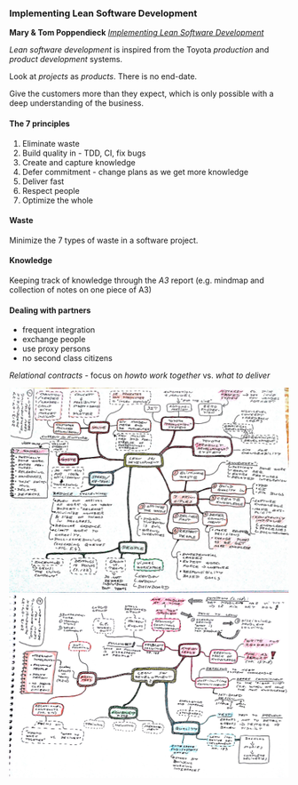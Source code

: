 ### Implementing Lean Software Development

**Mary & Tom Poppendieck** [*Implementing Lean Software Development*](https://www.amazon.co.uk/Implementing-Lean-Software-Development-Addison-Wesley-ebook/dp/B00HNB3VQE)

*Lean software development* is inspired from the Toyota *production* and *product development* systems.

Look at *projects* as *products*. There is no end-date.

Give the customers more than they expect, which is only possible with a deep understanding of the business.

#### The 7 principles

1. Eliminate waste
2. Build quality in - TDD, CI, fix bugs
3. Create and capture knowledge
4. Defer commitment - change plans as we get more knowledge
5. Deliver fast
6. Respect people
7. Optimize the whole

#### Waste

Minimize the 7 types of waste in a software project.

#### Knowledge

Keeping track of knowledge through the *A3* report (e.g. mindmap and collection of notes on one piece of A3)

#### Dealing with partners

* frequent integration
* exchange people
* use proxy persons
* no second class citizens

*Relational contracts* - focus on *howto work together* vs. *what to deliver*

![Implementing Lean Software Development - 1](lean-software-development-2013-07-27_1.jpg)
![Implementing Lean Software Development - 2](lean-software-development-2013-07-27_2.jpg)
